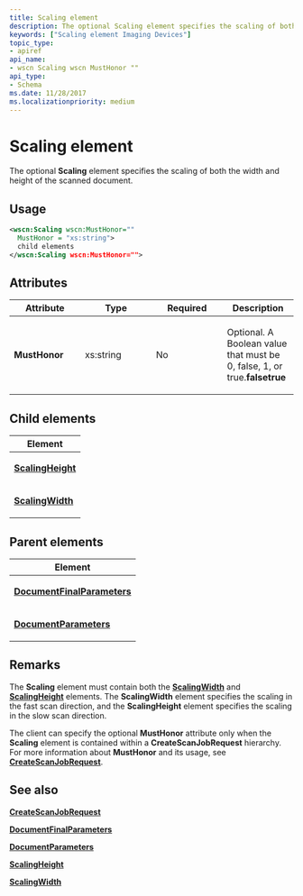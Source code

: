 ```yaml
---
title: Scaling element
description: The optional Scaling element specifies the scaling of both the width and height of the scanned document.
keywords: ["Scaling element Imaging Devices"]
topic_type:
- apiref
api_name:
- wscn Scaling wscn MustHonor ""
api_type:
- Schema
ms.date: 11/28/2017
ms.localizationpriority: medium
---
```


# Scaling element


The optional **Scaling** element specifies the scaling of both the width and height of the scanned document.

## Usage

```xml
<wscn:Scaling wscn:MustHonor=""
  MustHonor = "xs:string">
  child elements
</wscn:Scaling wscn:MustHonor="">
```

## Attributes

<table>
<colgroup>
<col width="25%" />
<col width="25%" />
<col width="25%" />
<col width="25%" />
</colgroup>
<thead>
<tr class="header">
<th>Attribute</th>
<th>Type</th>
<th>Required</th>
<th>Description</th>
</tr>
</thead>
<tbody>
<tr class="odd">
<td><p><strong><strong>MustHonor</strong></strong></p></td>
<td><p>xs:string</p></td>
<td><p>No</p></td>
<td><p></p>
<p>Optional. A Boolean value that must be 0, false, 1, or true.<strong>falsetrue</strong></p></td>
</tr>
</tbody>
</table>

## Child elements


<table>
<colgroup>
<col width="100%" />
</colgroup>
<thead>
<tr class="header">
<th>Element</th>
</tr>
</thead>
<tbody>
<tr class="odd">
<td><p><a href="scalingheight.md" data-raw-source="[&lt;strong&gt;ScalingHeight&lt;/strong&gt;](scalingheight.md)"><strong>ScalingHeight</strong></a></p></td>
</tr>
<tr class="even">
<td><p><a href="scalingwidth.md" data-raw-source="[&lt;strong&gt;ScalingWidth&lt;/strong&gt;](scalingwidth.md)"><strong>ScalingWidth</strong></a></p></td>
</tr>
</tbody>
</table>

## Parent elements


<table>
<colgroup>
<col width="100%" />
</colgroup>
<thead>
<tr class="header">
<th>Element</th>
</tr>
</thead>
<tbody>
<tr class="odd">
<td><p><a href="documentfinalparameters.md" data-raw-source="[&lt;strong&gt;DocumentFinalParameters&lt;/strong&gt;](documentfinalparameters.md)"><strong>DocumentFinalParameters</strong></a></p></td>
</tr>
<tr class="even">
<td><p><a href="documentparameters.md" data-raw-source="[&lt;strong&gt;DocumentParameters&lt;/strong&gt;](documentparameters.md)"><strong>DocumentParameters</strong></a></p></td>
</tr>
</tbody>
</table>

## Remarks

The **Scaling** element must contain both the [**ScalingWidth**](scalingwidth.md) and [**ScalingHeight**](scalingheight.md) elements. The **ScalingWidth** element specifies the scaling in the fast scan direction, and the **ScalingHeight** element specifies the scaling in the slow scan direction.

The client can specify the optional **MustHonor** attribute only when the **Scaling** element is contained within a **CreateScanJobRequest** hierarchy. For more information about **MustHonor** and its usage, see [**CreateScanJobRequest**](createscanjobrequest.md).

## See also


[**CreateScanJobRequest**](createscanjobrequest.md)

[**DocumentFinalParameters**](documentfinalparameters.md)

[**DocumentParameters**](documentparameters.md)

[**ScalingHeight**](scalingheight.md)

[**ScalingWidth**](scalingwidth.md)

 

 






